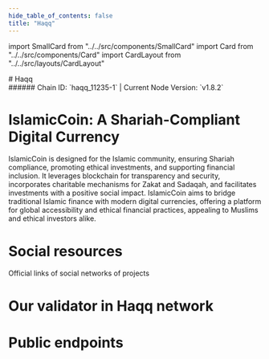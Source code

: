 ```yaml
---
hide_table_of_contents: false
title: "Haqq"
---
```


import SmallCard from "../../src/components/SmallCard"
import Card from "../../src/components/Card"
import CardLayout from "../../src/layouts/CardLayout"

<div class="h1-with-icon icon-haqq">
# Haqq
</div>
###### Chain ID: `haqq_11235-1` | Current Node Version: `v1.8.2`

# IslamicCoin: A Shariah-Compliant Digital Currency

IslamicCoin is designed for the Islamic community, ensuring Shariah compliance, promoting ethical investments, and supporting financial inclusion. It leverages blockchain for transparency and security, incorporates charitable mechanisms for Zakat and Sadaqah, and facilitates investments with a positive social impact. IslamicCoin aims to bridge traditional Islamic finance with modern digital currencies, offering a platform for global accessibility and ethical financial practices, appealing to Muslims and ethical investors alike.

# Social resources
Official links of social networks of projects

<CardLayout autoFitEnabled={false}>
    <SmallCard to="https://haqq.network/" header={{label: "Website", translateId: "social-telegram"}} iconPath="img/website-icon.svg"/>
    <SmallCard to="https://github.com/haqq-network" header={{label: "GitHub", translateId: "social-telegram"}} iconPath="img/github-icon.svg"/>
    <SmallCard to="https://discord.gg/CDtXuQG3Vd" header={{label: "Discord", translateId: "social-telegram"}} iconPath="img/discord-icon.svg"/>
    <SmallCard to="https://twitter.com/The_HaqqNetwork" header={{label: "X", translateId: "social-telegram"}} iconPath="img/x-icon.svg"/>
    <SmallCard to="https://t.me/islamiccoin_int" header={{label: "Telegram", translateId: "social-telegram"}} iconPath="img/telegram-icon.svg"/>
</CardLayout>

# Our validator in Haqq network

<CardLayout autoFitEnabled={true}>
    <Card
        to="https://haqq.explorers.guru/validator/haqqvaloper1hgggrfgjeu4d5nveh03c6w37magsuqcy84p44t"
        header={{
            label: "[NODERS]TEAM",
            translateId: "development-setup",
        }}
        body={{
            label: "Trusted blockchain validator",
        }}
        iconPath="img/kotlin-icon.svg"
    />
</CardLayout>

# Public endpoints 

<CardLayout autoFitEnabled={true}>
    <SmallCard to="https://haqq-rpc.noders.services" header={{label: "RPC Endpoint", translateId: "rpc-endpoint"}}/>
    <SmallCard to="https://haqq-api.noders.services" header={{label: "API Endpoint", translateId: "api-endpoint"}}/>
    <SmallCard to="https://haqq-jsonrpc.noders.services" header={{label: "json-RPC Endpoint", translateId: "jrpc-endpoint"}}/>
    <SmallCard to="http://haqq-grpc.noders.services:14090" header={{label: "gRPC Endpoint", translateId: "grpc-endpoint"}}/>
</CardLayout>


